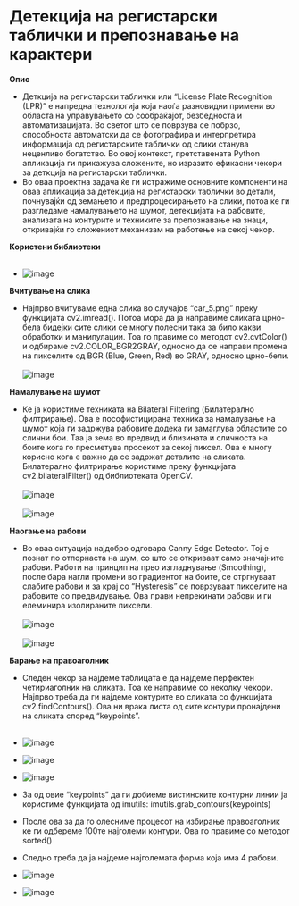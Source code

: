 # Детекција на регистарски таблички и препознавање на карактери

**Опис**
- Деткција на регистарски таблички или “License Plate Recognition (LPR)” е напредна
технологија која наоѓа разновидни примени во областа на управувањето со сообраќајот,
безбедноста и автоматизацијата. Во светот што се поврзува се побрзо, способноста
автоматски да се фотографира и интерпретира информација од регистарските таблички од
слики станува неценливо богатство. Во овој контекст, претставената Python апликација ги
прикажува сложените, но изразито ефикасни чекори за деткција на регистарски таблички.<br/>
- Во оваа проектна задача ќе ги истражиме основните компоненти на оваа апликација
за детекција на регистарски таблички во детали, почнувајќи од земањето и
предпроцесирањето на слики, потоа ке ги разгледаме намалувањето на шумот, детекцијата
на рабовите, анализата на контурите и техниките за препознавање на знаци, откривајќи го
сложениот механизам на работење на секој чекор.<br/>

**Користени библиотеки** <br/><br/>
- ![image](https://github.com/VlahovskiAndrej/license-plate-recognition/assets/95543841/e8528a38-d252-42d0-baec-a3dfd1dbc330)

**Вчитување на слика**
- Најпрво вчитуваме една слика во случајов “car_5.png” преку функцијата
cv2.imread(). Потоа мора да ја направиме сликата црно-бела бидејки сите слики се многу
полесни така за било какви обработки и манипулации. Тоа го правиме со методот
cv2.cvtColor() и одбираме cv2.COLOR_BGR2GRAY, односно да се направи промена на
пикселите од BGR (Blue, Green, Red) во GRAY, односно црно-бели.<br/><br/>
![image](https://github.com/VlahovskiAndrej/license-plate-recognition/assets/95543841/aec5f64a-6393-4854-b63c-b62c58777fed)

**Намалување на шумот**
- Ке ја користиме техниката на Bilateral Filtering
(Билатерално филтрирање). Ова е пософистицирана техника за намалување на шумот која
ги задржува рабовите додека ги замаглува областите со слични бои. Таа ја зема во предвид
и близината и сличноста на боите кога го пресметува просекот за секој пиксел. Ова е
многу корисно кога е важно да се задржат деталите на сликата.
Билатерално филтрирање користиме преку функцијата cv2.bilateralFilter() од
библиотеката OpenCV. <br/><br/>
![image](https://github.com/VlahovskiAndrej/license-plate-recognition/assets/95543841/8cee94f9-c607-4194-85ec-948ab7a8b186)
<br/><br/>
![image](https://github.com/VlahovskiAndrej/license-plate-recognition/assets/95543841/efca5548-b0bd-474d-9d47-4d097a897b55)

**Наогање на рабови**
- Во оваа ситуација најдобро одговара Canny Edge Detector. Тој е познат по
отпорнаста на шум, со што се откриваат само значајните рабови. Работи на принцип на
прво изгладнување (Smoothing), после бара нагли промени во градиентот на боите, се
отргнуваат слабите рабови и за крај со “Hysteresis” се поврзуваат пикселите на рабовите со
предвидување. Ова прави непрекинати рабови и ги елеминира изолираните пиксели.<br/><br/>
![image](https://github.com/VlahovskiAndrej/license-plate-recognition/assets/95543841/08c28eba-80a3-4e61-a445-05c1098463f7)
<br/><br/>
![image](https://github.com/VlahovskiAndrej/license-plate-recognition/assets/95543841/894e8562-daff-48fe-a715-98c09f5b1dc0)

**Барање на правоаголник**
- Следен чекор за најдеме таблицата е да најдеме перфектен четириаголник на
сликата. Тоа ке направиме со неколку чекори. Најпрво треба да ги најдеме контурите во
сликата со функцијата cv2.findContours(). Ова ни врака листа од сите контури пронајдени
на сликата според “keypoints”. <br/><br/>
- ![image](https://github.com/VlahovskiAndrej/license-plate-recognition/assets/95543841/f27a97f6-34ad-41ba-8fde-b734dc4ac442)
- ![image](https://github.com/VlahovskiAndrej/license-plate-recognition/assets/95543841/e90cfee6-03a1-495d-b0a4-e6dfdc0d24cb)
- ![image](https://github.com/VlahovskiAndrej/license-plate-recognition/assets/95543841/df686703-c83f-493c-a83b-f748feb6d915)
  
- За од овие “keypoints” да ги добиеме вистинските контурни линии ја користиме
функцијата од imutils: imutils.grab_contours(keypoints)
- После ова за да го олесниме процесот на избирање правоаголник ке ги одбереме
100те најголеми контури. Ова го правиме со методот sorted()
- Следно треба да ја најдеме најголемата форма која има 4 рабови.
- ![image](https://github.com/VlahovskiAndrej/license-plate-recognition/assets/95543841/350179c3-922e-4f6b-b2d84edbdb0affe7)
- ![image](https://github.com/VlahovskiAndrej/license-plate-recognition/assets/95543841/614e96c1-902d-40b0-b57f-44b0a8170523)

